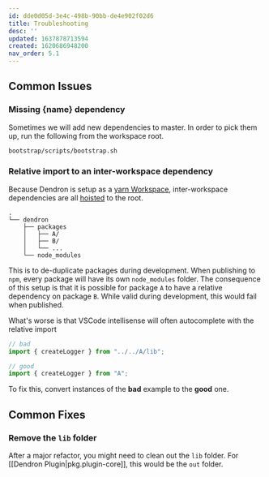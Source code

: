 ```yaml
---
id: dde0d05d-3e4c-498b-90bb-de4e902f02d6
title: Troubleshooting
desc: ''
updated: 1637878713594
created: 1620686948200
nav_order: 5.1
---
```



## Common Issues

### Missing {name} dependency

Sometimes we will add new dependencies to master. In order to pick them up, run the following from the workspace root.

```sh
bootstrap/scripts/bootstrap.sh
```

### Relative import to an inter-workspace dependency

Because Dendron is setup as a [yarn Workspace](https://classic.yarnpkg.com/en/docs/workspaces/), inter-workspace dependencies are all [hoisted](https://github.com/lerna/lerna/blob/main/doc/hoist.md) to the root.

```
.
└── dendron
    ├── packages
    │   ├── A/
    │   ├── B/
    │   └── ...
    └── node_modules
```

This is to de-duplicate packages during development. When publishing to `npm`, every package will have its own `node_modules` folder. The consequence of this setup is that it is possible for package `A` to have a relative dependency on package `B`. While valid during development, this would fail when published. 

What's worse is that VSCode intellisense will often autocomplete with the relative import

```ts
// bad
import { createLogger } from "../../A/lib";

// good
import { createLogger } from "A";
```

To fix this, convert instances of the **bad** example to the **good** one.


## Common Fixes

### Remove the `lib` folder

After a major refactor, you might need to clean out the `lib` folder. For [[Dendron Plugin|pkg.plugin-core]], this would be the `out` folder.
